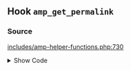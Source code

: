 ## Hook `amp_get_permalink`

### Source

[includes/amp-helper-functions.php:730](https://github.com/ampproject/amp-wp/blob/develop/includes/amp-helper-functions.php#L730)

<details>
<summary>Show Code</summary>

```php
return apply_filters( 'amp_get_permalink', $amp_url, $post_id );
```

</details>
